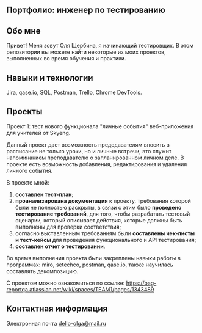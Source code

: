 ## Портфолио: инженер по тестированию
## Обо мне
Привет! Меня зовут Оля Щербина, я начинающий тестировщик.
В этом репозитории вы можете найти некоторые из моих проектов, выполненных во время обучения и практики.
## Навыки и технологии
Jira, qase.io, SQL, Postman, Trello,
Chrome DevTools.
## Проекты
Проект 1: тест нового функционала "личные события" веб-приложения для учителей от Skyeng.

Данный проект дает возможность предодавателям вносить в расписание не только уроки, но и личные встречи, это служит напоминанием преподавателю о запланированном личном деле. В проекте есть возможность добавления, редактирования и удаления личного события.


В проекте мной:
1. **составлен тест-план**;
1. **проанализирована документация** к проекту, требования которой были не полностью раскрыты, в связи с этим было **проведено тестирование требований**,  для того, чтобы разрабатать тестовый сценарии, который описывает действия, которые должны быть выполнены для проверки соответствия;
1. согласно выставленным требованиям были **составлены чек-листы и тест-кейсы** для проведения функционального и API тестирования;
1. **составлен отчет о тестировании**.

Во время выполнения проекта были закреплены навыки работы в программах: miro, setechco, postman, qase.io, также научилась составлять декомпозицию.

С проектом можно ознакомиться по ссылке: https://bag-reportqa.atlassian.net/wiki/spaces/TEAM1/pages/1343489


## Контактная информация
Электронная почта dello-olga@mail.ru
